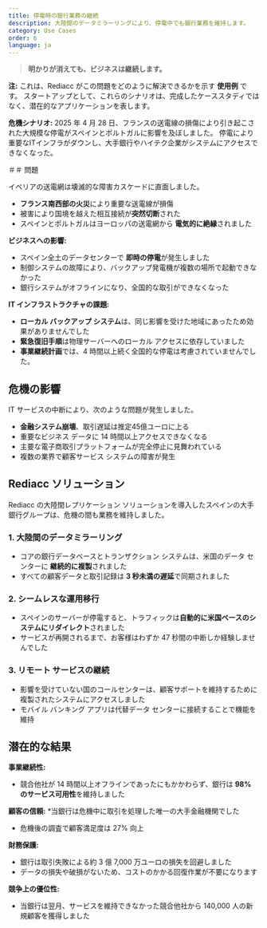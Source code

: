 ```yaml
---
title: 停電時の銀行業務の継続
description: 大陸間のデータミラーリングにより、停電中でも銀行業務を維持します。
category: Use Cases
order: 6
language: ja
---
```


> **明かりが消えても、ビジネスは継続します。**

**注:** これは、Rediacc がこの問題をどのように解決できるかを示す **使用例** です。 スタートアップとして、これらのシナリオは、完成したケーススタディではなく、潜在的なアプリケーションを表します。

**危機シナリオ:** 2025 年 4 月 28 日、フランスの送電線の損傷により引き起こされた大規模な停電がスペインとポルトガルに影響を及ぼしました。 停電により重要なITインフラがダウンし、大手銀行やハイテク企業がシステムにアクセスできなくなった。

＃＃ 問題

イベリアの送電網は壊滅的な障害カスケードに直面しました。

* **フランス南西部の火災**により重要な送電線が損傷
 * 被害により国境を越えた相互接続が**突然切断**された
 * スペインとポルトガルはヨーロッパの送電網から **電気的に絶縁**されました

**ビジネスへの影響:**
 * スペイン全土のデータセンターで **即時の停電**が発生しました
 * 制御システムの故障により、バックアップ発電機が複数の場所で起動できなかった
 * 銀行システムがオフラインになり、全国的な取引ができなくなった

**IT インフラストラクチャの課題:**
 * **ローカル バックアップ システム**は、同じ影響を受けた地域にあったため効果がありませんでした
 * **緊急復旧手順**は物理サーバーへのローカル アクセスに依存していました
 * **事業継続計画**では、4 時間以上続く全国的な停電は考慮されていませんでした。

## 危機の影響

IT サービスの中断により、次のような問題が発生しました。 
* **金融システム崩壊**、取引遅延は推定45億ユーロに上る
 * 重要なビジネス データに 14 時間以上アクセスできなくなる
 * 主要な電子商取引プラットフォームが完全停止に見舞われている
 * 複数の業界で顧客サービス システムの障害が発生

## Rediacc ソリューション

Rediacc の大陸間レプリケーション ソリューションを導入したスペインの大手銀行グループは、危機の間も業務を維持しました。

### 1. **大陸間のデータミラーリング**
 * コアの銀行データベースとトランザクション システムは、米国のデータ センターに **継続的に複製**されました
 * すべての顧客データと取引記録は **3 秒未満の遅延**で同期されました

### 2. **シームレスな運用移行**
 * スペインのサーバーが停電すると、トラフィックは**自動的に米国ベースのシステムにリダイレクト**されました
 * サービスが再開されるまで、お客様はわずか 47 秒間の中断しか経験しませんでした

### 3. **リモート サービスの継続**
 * 影響を受けていない国のコールセンターは、顧客サポートを維持するために複製されたシステムにアクセスしました
 * モバイル バンキング アプリは代替データ センターに接続することで機能を維持

## 潜在的な結果

**事業継続性:**
 * 競合他社が 14 時間以上オフラインであったにもかかわらず、銀行は **98% のサービス可用性**を維持しました

**顧客の信頼:**
 *当銀行は危機中に取引を処理した唯一の大手金融機関でした
 * 危機後の調査で顧客満足度は 27% 向上

**財務保護:**
 * 銀行は取引失敗による約 3 億 7,000 万ユーロの損失を回避しました
 * データの損失や破損がないため、コストのかかる回復作業が不要になります

**競争上の優位性:**
 * 当銀行は翌月、サービスを維持できなかった競合他社から 140,000 人の新規顧客を獲得しました